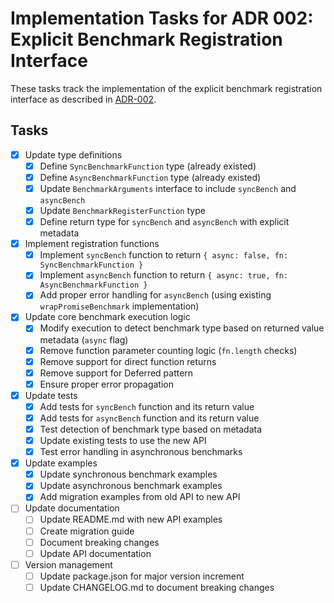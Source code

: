 # Implementation Tasks for ADR 002: Explicit Benchmark Registration Interface

These tasks track the implementation of the explicit benchmark registration interface as described in [ADR-002](./adr-002-explicit-benchmark-registration.en.md).

## Tasks

- [x] Update type definitions
  - [x] Define `SyncBenchmarkFunction` type (already existed)
  - [x] Define `AsyncBenchmarkFunction` type (already existed)
  - [x] Update `BenchmarkArguments` interface to include `syncBench` and `asyncBench`
  - [x] Update `BenchmarkRegisterFunction` type
  - [x] Define return type for `syncBench` and `asyncBench` with explicit metadata

- [x] Implement registration functions
  - [x] Implement `syncBench` function to return `{ async: false, fn: SyncBenchmarkFunction }` 
  - [x] Implement `asyncBench` function to return `{ async: true, fn: AsyncBenchmarkFunction }` 
  - [x] Add proper error handling for `asyncBench` (using existing `wrapPromiseBenchmark` implementation)

- [x] Update core benchmark execution logic
  - [x] Modify execution to detect benchmark type based on returned value metadata (`async` flag)
  - [x] Remove function parameter counting logic (`fn.length` checks)
  - [x] Remove support for direct function returns
  - [x] Remove support for Deferred pattern
  - [x] Ensure proper error propagation

- [x] Update tests
  - [x] Add tests for `syncBench` function and its return value
  - [x] Add tests for `asyncBench` function and its return value
  - [x] Test detection of benchmark type based on metadata
  - [x] Update existing tests to use the new API
  - [x] Test error handling in asynchronous benchmarks

- [x] Update examples
  - [x] Update synchronous benchmark examples
  - [x] Update asynchronous benchmark examples
  - [x] Add migration examples from old API to new API

- [ ] Update documentation
  - [ ] Update README.md with new API examples
  - [ ] Create migration guide
  - [ ] Document breaking changes
  - [ ] Update API documentation

- [ ] Version management
  - [ ] Update package.json for major version increment
  - [ ] Update CHANGELOG.md to document breaking changes
